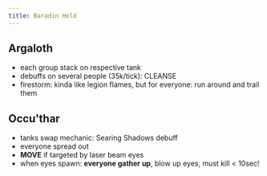 ```yaml
---
title: Baradin Hold
---
```


## Argaloth
  * each group stack on respective tank
  * debuffs on several people (35k/tick): CLEANSE
  * firestorm: kinda like legion flames, but for everyone: run around and trail them

## Occu'thar
  * tanks swap mechanic: Searing Shadows debuff
  * everyone spread out
  * **MOVE** if targeted by laser beam eyes
  * when eyes spawn: **everyone gather up**, blow up eyes, must kill < 10sec!
